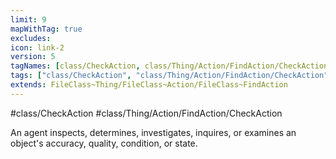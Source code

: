 ```yaml
---
limit: 9
mapWithTag: true
excludes:
icon: link-2
version: 5
tagNames: [class/CheckAction, class/Thing/Action/FindAction/CheckAction, schema-org/CheckAction]
tags: ["class/CheckAction", "class/Thing/Action/FindAction/CheckAction"]
extends: FileClass~Thing/FileClass~Action/FileClass~FindAction
---
```


#class/CheckAction
#class/Thing/Action/FindAction/CheckAction


An agent inspects, determines, investigates, inquires, or examines an object's accuracy, quality, condition, or state.

